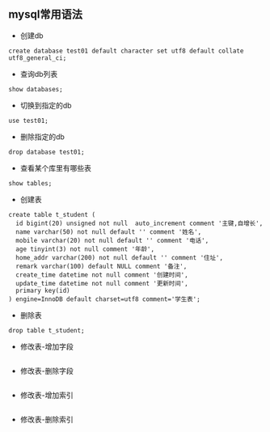 ## mysql常用语法

- 创建db
```mysql
create database test01 default character set utf8 default collate utf8_general_ci;
```
- 查询db列表
```mysql
show databases;
```
- 切换到指定的db
```mysql
use test01;
```
- 删除指定的db
```mysql
drop database test01;
```

- 查看某个库里有哪些表
```mysql
show tables;
```

- 创建表
```mysql
create table t_student (
  id bigint(20) unsigned not null  auto_increment comment '主键,自增长',
  name varchar(50) not null default '' comment '姓名',
  mobile varchar(20) not null default '' comment '电话',
  age tinyint(3) not null comment '年龄',
  home_addr varchar(200) not null default '' comment '住址',
  remark varchar(100) default NULL comment '备注',
  create_time datetime not null comment '创建时间',
  update_time datetime not null comment '更新时间',
  primary key(id)
) engine=InnoDB default charset=utf8 comment='学生表';
```
- 删除表
```mysql
drop table t_student;
```

- 修改表-增加字段
```mysql
```
- 修改表-删除字段
```mysql
```
- 修改表-增加索引
```mysql
```

- 修改表-删除索引
```mysql
```


